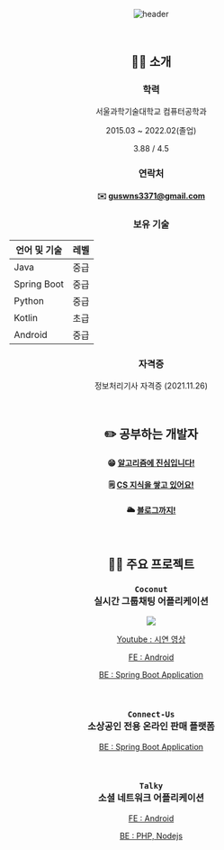 <div align=center>

![header](https://capsule-render.vercel.app/api?type=Cylinder&color=gradient&section=header&text=하현준(guswns3371)&fontSize=45&animation=fadeIn)
  
<br/>
  
## 🙋‍♂️ 소개 

### 학력

서울과학기술대학교 컴퓨터공학과
  
2015.03 ~ 2022.02(졸업)
  
3.88 / 4.5
  
### 연락처

#### ✉️ [guswns3371@gmail.com](mailto:guswns3371@gmail.com) 

### 보유 기술

| 언어 및 기술 | 레벨 |
| ---------- | ---- |
| Java       | 중급 |
| Spring Boot | 중급 |
| Python     | 중급 |
| Kotlin     | 초급 |
| Android    | 중급 |

### 자격증

정보처리기사 자격증 (2021.11.26)

<br/>

## ✏️ 공부하는 개발자

#### 😁 [알고리즘에 진심입니다!](https://github.com/guswns3371/Algorithm)

#### 🗒️ [CS 지식을 쌓고 있어요!](https://github.com/CS-studi/CS-study)
  
#### 🌥️ [블로그까지!](https://velog.io/@guswns3371/about)
  
<br/>
  
## 👨‍💻 주요 프로젝트

### `Coconut`<br/>실시간 그룹채팅 어플리케이션 
  
[![](https://raw.githubusercontent.com/guswns3371/CoconutAndroid/master/app/src/main/res/mipmap-hdpi/ic_launcher_coconut.png)](https://www.youtube.com/watch?v=2taqqWY0Bdc) <br/>
  
[Youtube : 시연 영상](https://www.youtube.com/watch?v=2taqqWY0Bdc)  

[FE : Android](https://github.com/guswns3371/Coconut)  
  
[BE : Spring Boot Application](https://github.com/guswns3371/coconut-spring-server)  

<br/>
  
### `Connect-Us`<br/>소상공인 전용 온라인 판매 플랫폼 
  
[BE : Spring Boot Application](https://github.com/guswns3371/connect-us)  

<br/>

### `Talky`<br/>소셜 네트워크 어플리케이션 

[FE : Android](https://github.com/guswns3371/AllThatLyrics)  

[BE : PHP, Nodejs](https://github.com/guswns3371/talky)
  
<br/>
  

</div>
